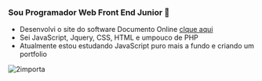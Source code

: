 ### Sou Programador Web Front End Junior 👋

 - Desenvolvi o site do software Documento Online [clque aqui](https://documento.online/)
 - Sei JavaScript, Jquery, CSS, HTML e umpouco de PHP
 - Atualmente estou estudando JavaScript puro mais a fundo e criando um portfolio
 
![2importa](https://user-images.githubusercontent.com/33353418/115971645-023caf00-a520-11eb-81a0-6082c7964fd9.gif)




